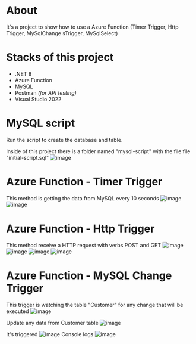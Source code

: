 # About
It's a project to show how to use a Azure Function (Timer Trigger, Http Trigger, MySqlChange sTrigger, MySqlSelect)

# Stacks of this project
- .NET 8
- Azure Function
- MySQL
- Postman _(for API testing)_
- Visual Studio 2022

# MySQL script
Run the script to create the database and table. 

Inside of this project there is a folder named "mysql-script" with the file file "initial-script.sql"
![image](https://github.com/user-attachments/assets/db242f41-58eb-49aa-ac5c-4c66904b8b0a)

# Azure Function - Timer Trigger
This method is getting the data from MySQL every 10 seconds
![image](https://github.com/user-attachments/assets/fd0ced04-031b-4478-8fa6-dbdc995db878)
![image](https://github.com/user-attachments/assets/38c41208-2519-48ff-a810-80e5d896960a)

# Azure Function - Http Trigger
This method receive a HTTP request with verbs POST and GET
![image](https://github.com/user-attachments/assets/b942d2d7-f259-40ef-af00-75a8a7e9bc79)
![image](https://github.com/user-attachments/assets/de363af9-cde1-4c5c-8bfc-e86bed7b055f)
![image](https://github.com/user-attachments/assets/5ae86078-d547-4c5a-879a-0c6952b159d9)
![image](https://github.com/user-attachments/assets/d1a7a9f1-faa7-433a-ba4f-8753f15729ca)

# Azure Function - MySQL Change Trigger
This trigger is watching the table "Customer" for any change that will be executed
![image](https://github.com/user-attachments/assets/1f244cdb-3b3a-48f8-93f9-8a141c38c69c)

Update any data from Customer table
![image](https://github.com/user-attachments/assets/0c671af9-54fe-46f5-bedd-775b85ba0ca5)

It's triggered
![image](https://github.com/user-attachments/assets/4b111d71-ba95-482d-83ec-d2b8a8aa9fb8)
Console logs
![image](https://github.com/user-attachments/assets/ea641837-c09b-4146-b4b7-fb584babae7b)
